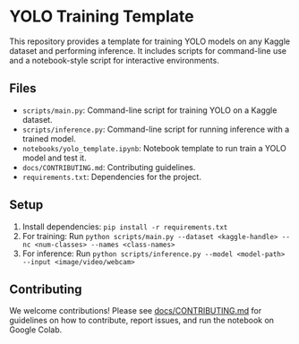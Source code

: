 # YOLO Training Template

This repository provides a template for training YOLO models on any Kaggle dataset and performing inference. It includes scripts for command-line use and a notebook-style script for interactive environments.

## Files

- `scripts/main.py`: Command-line script for training YOLO on a Kaggle dataset.
- `scripts/inference.py`: Command-line script for running inference with a trained model.
- `notebooks/yolo_template.ipynb`: Notebook template to run train a YOLO model and test it.
- `docs/CONTRIBUTING.md`: Contributing guidelines.
- `requirements.txt`: Dependencies for the project.

## Setup

1. Install dependencies: `pip install -r requirements.txt`
2. For training: Run `python scripts/main.py --dataset <kaggle-handle> --nc <num-classes> --names <class-names>`
3. For inference: Run `python scripts/inference.py --model <model-path> --input <image/video/webcam>`

## Contributing

We welcome contributions! Please see [docs/CONTRIBUTING.md](docs/CONTRIBUTING.md) for guidelines on how to contribute, report issues, and run the notebook on Google Colab.


